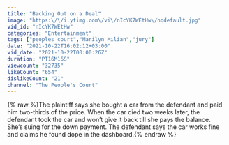 ```yaml
---
title: "Backing Out on a Deal"
image: "https:\/\/i.ytimg.com\/vi\/nIcYK7WEtHw\/hqdefault.jpg"
vid_id: "nIcYK7WEtHw"
categories: "Entertainment"
tags: ["peoples court","Marilyn Milian","jury"]
date: "2021-10-22T16:02:12+03:00"
vid_date: "2021-10-22T00:00:26Z"
duration: "PT16M16S"
viewcount: "32735"
likeCount: "654"
dislikeCount: "21"
channel: "The People's Court"
---
```

{% raw %}The plaintiff says she bought a car from the defendant and paid him two-thirds of the price. When the car died two weeks later, the defendant took the car and won’t give it back till she pays the balance. She’s suing for the down payment. The defendant says the car works fine and claims he found dope in the dashboard.{% endraw %}
